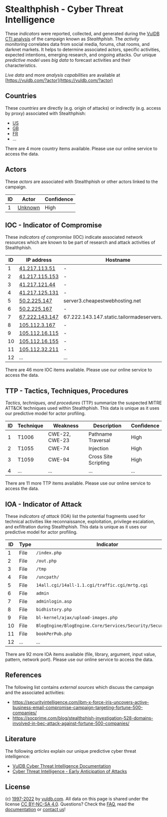 # Stealthphish - Cyber Threat Intelligence

These _indicators_ were reported, collected, and generated during the [VulDB CTI analysis](https://vuldb.com/?kb.cti) of the campaign known as _Stealthphish_. The _activity monitoring_ correlates data from social media, forums, chat rooms, and darknet markets. It helps to determine associated actors, specific activities, expected intentions, emerging research, and ongoing attacks. Our unique _predictive model_ uses _big data_ to forecast activities and their characteristics.

_Live data_ and more _analysis capabilities_ are available at [https://vuldb.com/?actor](https://vuldb.com/?actor)

## Countries

These _countries_ are directly (e.g. origin of attacks) or indirectly (e.g. access by proxy) associated with Stealthphish:

* [US](https://vuldb.com/?country.us)
* [GB](https://vuldb.com/?country.gb)
* [FR](https://vuldb.com/?country.fr)
* ...

There are 4 more country items available. Please use our online service to access the data.

## Actors

These _actors_ are associated with Stealthphish or other actors linked to the campaign.

ID | Actor | Confidence
-- | ----- | ----------
1 | [Unknown](https://vuldb.com/?actor.unknown) | High

## IOC - Indicator of Compromise

These _indicators of compromise_ (IOC) indicate associated network resources which are known to be part of research and attack activities of Stealthphish.

ID | IP address | Hostname | Actor | Confidence
-- | ---------- | -------- | ----- | ----------
1 | [41.217.113.51](https://vuldb.com/?ip.41.217.113.51) | - | [Unknown](https://vuldb.com/?actor.unknown) | High
2 | [41.217.115.153](https://vuldb.com/?ip.41.217.115.153) | - | [Unknown](https://vuldb.com/?actor.unknown) | High
3 | [41.217.121.44](https://vuldb.com/?ip.41.217.121.44) | - | [Unknown](https://vuldb.com/?actor.unknown) | High
4 | [41.217.125.131](https://vuldb.com/?ip.41.217.125.131) | - | [Unknown](https://vuldb.com/?actor.unknown) | High
5 | [50.2.225.147](https://vuldb.com/?ip.50.2.225.147) | server3.cheapestwebhosting.net | [Unknown](https://vuldb.com/?actor.unknown) | High
6 | [50.2.225.167](https://vuldb.com/?ip.50.2.225.167) | - | [Unknown](https://vuldb.com/?actor.unknown) | High
7 | [67.222.143.147](https://vuldb.com/?ip.67.222.143.147) | 67.222.143.147.static.tailormadeservers.com | [Unknown](https://vuldb.com/?actor.unknown) | High
8 | [105.112.3.167](https://vuldb.com/?ip.105.112.3.167) | - | [Unknown](https://vuldb.com/?actor.unknown) | High
9 | [105.112.16.115](https://vuldb.com/?ip.105.112.16.115) | - | [Unknown](https://vuldb.com/?actor.unknown) | High
10 | [105.112.16.155](https://vuldb.com/?ip.105.112.16.155) | - | [Unknown](https://vuldb.com/?actor.unknown) | High
11 | [105.112.32.211](https://vuldb.com/?ip.105.112.32.211) | - | [Unknown](https://vuldb.com/?actor.unknown) | High
12 | ... | ... | ... | ...

There are 46 more IOC items available. Please use our online service to access the data.

## TTP - Tactics, Techniques, Procedures

_Tactics, techniques, and procedures_ (TTP) summarize the suspected MITRE ATT&CK techniques used within Stealthphish. This data is unique as it uses our predictive model for actor profiling.

ID | Technique | Weakness | Description | Confidence
-- | --------- | -------- | ----------- | ----------
1 | T1006 | CWE-22, CWE-23 | Pathname Traversal | High
2 | T1055 | CWE-74 | Injection | High
3 | T1059 | CWE-94 | Cross Site Scripting | High
4 | ... | ... | ... | ...

There are 11 more TTP items available. Please use our online service to access the data.

## IOA - Indicator of Attack

These _indicators of attack_ (IOA) list the potential fragments used for technical activities like reconnaissance, exploitation, privilege escalation, and exfiltration during Stealthphish. This data is unique as it uses our predictive model for actor profiling.

ID | Type | Indicator | Confidence
-- | ---- | --------- | ----------
1 | File | `/index.php` | Medium
2 | File | `/out.php` | Medium
3 | File | `/tmp` | Low
4 | File | `/uncpath/` | Medium
5 | File | `14all.cgi/14all-1.1.cgi/traffic.cgi/mrtg.cgi` | High
6 | File | `admin` | Low
7 | File | `adminlogin.asp` | High
8 | File | `bidhistory.php` | High
9 | File | `bl-kernel/ajax/upload-images.php` | High
10 | File | `BlogEngine/BlogEngine.Core/Services/Security/Security.cs` | High
11 | File | `bookPerPub.php` | High
12 | ... | ... | ...

There are 92 more IOA items available (file, library, argument, input value, pattern, network port). Please use our online service to access the data.

## References

The following list contains _external sources_ which discuss the campaign and the associated activities:

* https://securityintelligence.com/ibm-x-force-iris-uncovers-active-business-email-compromise-campaign-targeting-fortune-500-companies/
* https://socprime.com/blog/stealthphish-investigation-528-domains-involved-in-bec-attack-against-fortune-500-companies/

## Literature

The following _articles_ explain our unique predictive cyber threat intelligence:

* [VulDB Cyber Threat Intelligence Documentation](https://vuldb.com/?kb.cti)
* [Cyber Threat Intelligence - Early Anticipation of Attacks](https://www.scip.ch/en/?labs.20201022)

## License

(c) [1997-2022](https://vuldb.com/?kb.changelog) by [vuldb.com](https://vuldb.com/?kb.about). All data on this page is shared under the license [CC BY-NC-SA 4.0](https://creativecommons.org/licenses/by-nc-sa/4.0/). Questions? Check the [FAQ](https://vuldb.com/?kb.faq), read the [documentation](https://vuldb.com/?kb) or [contact us](https://vuldb.com/?contact)!
